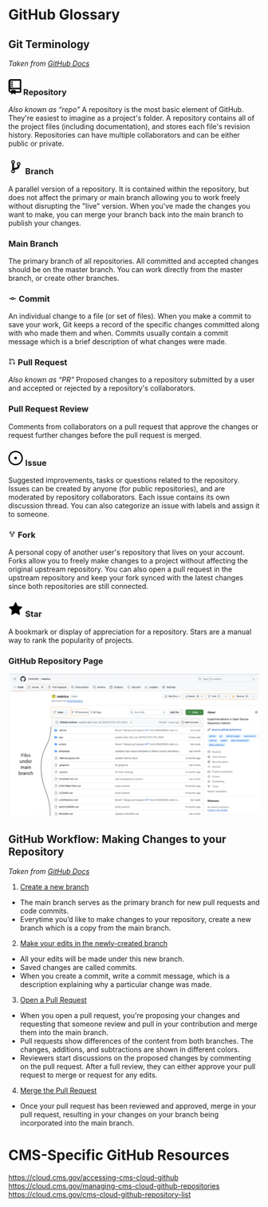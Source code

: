 # GitHub Glossary

## Git Terminology
*Taken from [GitHub Docs](https://docs.github.com/en/get-started/quickstart/github-glossary)*

### ![repository](assets/repo_icon.png?raw=true) Repository 
*Also known as “repo”*
A repository is the most basic element of GitHub. They're easiest to imagine as a
project's folder. A repository contains all of the project files (including documentation),
and stores each file's revision history. Repositories can have multiple collaborators and can be either public or private.

### ![branch](assets/branch_icon.png?raw=true) Branch
A parallel version of a repository. It is contained within the repository, but does not affect the primary or main branch allowing you to work freely without disrupting the "live" version. When you've made the changes you want to make, you can merge your branch back into the main branch to publish your changes.

### Main Branch
The primary branch of all repositories. All committed and accepted changes should be on the master branch. You can work directly from the master branch, or create other branches.

### ![commit](assets/commit_icon.png?raw=true) Commit
An individual change to a file (or set of files). When you make a commit to save your work, Git keeps a record of the specific changes committed along with who made them and when. Commits usually contain a commit message which is a brief description of what changes were made.

### ![pull request](assets/pull_request_icon.png?raw=true) Pull Request
*Also known as “PR”*
Proposed changes to a repository submitted by a user and accepted or rejected by a repository's collaborators.

### Pull Request Review
Comments from collaborators on a pull request that approve the changes or request further changes before the pull request is merged.

### ![issue](assets/issue_icon.png?raw=true) Issue
Suggested improvements, tasks or questions related to the repository. Issues can be created by anyone (for public repositories), and are moderated by repository collaborators. Each issue contains its own discussion thread. You can also categorize an issue with labels and assign it to someone.

### ![fork](assets/fork_icon.png?raw=true) Fork
A personal copy of another user's repository that lives on your account. Forks allow you to freely make changes to a project without affecting the original upstream repository. You can also open a pull request in the upstream repository and keep your fork synced with the latest changes since both repositories are still connected.

### ![star](assets/star_icon.png?raw=true) Star
A bookmark or display of appreciation for a repository. Stars are a manual way to rank the popularity of projects.

### GitHub Repository Page
![repository](assets/github_repository_page.png)

## GitHub Workflow: Making Changes to your Repository
*Taken from [GitHub Docs](https://docs.github.com/en/get-started/quickstart/hello-world)*


1. [Create a new branch](https://docs.github.com/en/get-started/start-your-journey/hello-world#creating-a-branch)
- The main branch serves as the primary branch for new pull requests and code commits.
- Everytime you’d like to make changes to your repository, create a new branch which is a copy from the main branch.

2. [Make your edits in the newly-created branch](https://docs.github.com/en/get-started/start-your-journey/hello-world#making-and-committing-changes)
- All your edits will be made under this new branch.
- Saved changes are called commits. 
- When you create a commit, write a commit message, which is a description explaining why a particular change was made.

3. [Open a Pull Request](https://docs.github.com/en/get-started/start-your-journey/hello-world#opening-a-pull-request)
- When you open a pull request, you're proposing your changes and requesting that someone review and pull in your contribution and merge them into the main branch. 
- Pull requests show differences of the content from both branches. The changes, additions, and subtractions are shown in different colors.
- Reviewers start discussions on the proposed changes by commenting on the pull request. After a full review, they can either approve your pull request to merge or request for any edits.

4. [Merge the Pull Request](https://docs.github.com/en/get-started/start-your-journey/hello-world#merging-your-pull-request)
- Once your pull request has been reviewed and approved, merge in your pull request, resulting in your changes on your branch being incorporated into the main branch.

# CMS-Specific GitHub Resources
<!--- TODO: These resources could use some blurbs/context. -->

https://cloud.cms.gov/accessing-cms-cloud-github 
https://cloud.cms.gov/managing-cms-cloud-github-repositories 
https://cloud.cms.gov/cms-cloud-github-repository-list
